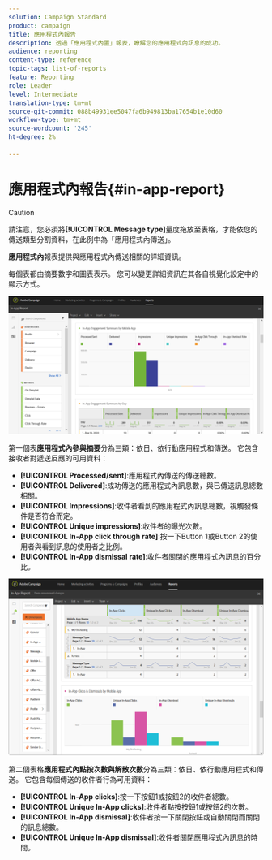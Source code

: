 ```yaml
---
solution: Campaign Standard
product: campaign
title: 應用程式內報告
description: 透過「應用程式內置」報表，瞭解您的應用程式內訊息的成功。
audience: reporting
content-type: reference
topic-tags: list-of-reports
feature: Reporting
role: Leader
level: Intermediate
translation-type: tm+mt
source-git-commit: 088b49931ee5047fa6b949813ba17654b1e10d60
workflow-type: tm+mt
source-wordcount: '245'
ht-degree: 2%

---
```



# 應用程式內報告{#in-app-report}

>[!CAUTION]
>
>請注意，您必須將&#x200B;**[!UICONTROL Message type]**&#x200B;量度拖放至表格，才能依您的傳送類型分割資料，在此例中為「應用程式內傳送」。

**應用程式內**&#x200B;報表提供與應用程式內傳送相關的詳細資訊。

每個表都由摘要數字和圖表表示。 您可以變更詳細資訊在其各自視覺化設定中的顯示方式。

![](assets/inapp_report.png)

第一個表&#x200B;**應用程式內參與摘要**&#x200B;分為三類：依日、依行動應用程式和傳送。 它包含接收者對遞送反應的可用資料：

* **[!UICONTROL Processed/sent]**:應用程式內傳送的傳送總數。
* **[!UICONTROL Delivered]**:成功傳送的應用程式內訊息數，與已傳送訊息總數相關。
* **[!UICONTROL Impressions]**:收件者看到的應用程式內訊息總數，視觸發條件是否符合而定。
* **[!UICONTROL Unique impressions]**:收件者的曝光次數。
* **[!UICONTROL In-App click through rate]**:按一下Button 1或Button 2的使用者與看到訊息的使用者之比例。
* **[!UICONTROL In-App dismissal rate]**:收件者關閉的應用程式內訊息的百分比。

![](assets/inapp_report_1.png)

第二個表格&#x200B;**應用程式內點按次數與解散次數**&#x200B;分為三類：依日、依行動應用程式和傳送。 它包含每個傳送的收件者行為可用資料：

* **[!UICONTROL In-App clicks]**:按一下按鈕1或按鈕2的收件者總數。
* **[!UICONTROL Unique In-App clicks]**:收件者點按按鈕1或按鈕2的次數。
* **[!UICONTROL In-App dismissal]**:收件者按一下關閉按鈕或自動關閉而關閉的訊息總數。
* **[!UICONTROL Unique In-App dismissal]**:收件者關閉應用程式內訊息的時間。

